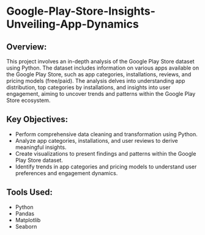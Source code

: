 # Google-Play-Store-Insights-Unveiling-App-Dynamics

## Overview:

This project involves an in-depth analysis of the Google Play Store dataset using Python. The dataset includes information on various apps available on the Google Play Store, such as app categories, installations, reviews, and pricing models (free/paid). The analysis delves into understanding app distribution, top categories by installations, and insights into user engagement, aiming to uncover trends and patterns within the Google Play Store ecosystem.

## Key Objectives:

- Perform comprehensive data cleaning and transformation using Python.
- Analyze app categories, installations, and user reviews to derive meaningful insights.
- Create visualizations to present findings and patterns within the Google Play Store dataset.
- Identify trends in app categories and pricing models to understand user preferences and engagement dynamics.
  
## Tools Used: 

- Python
- Pandas
- Matplotlib
- Seaborn
